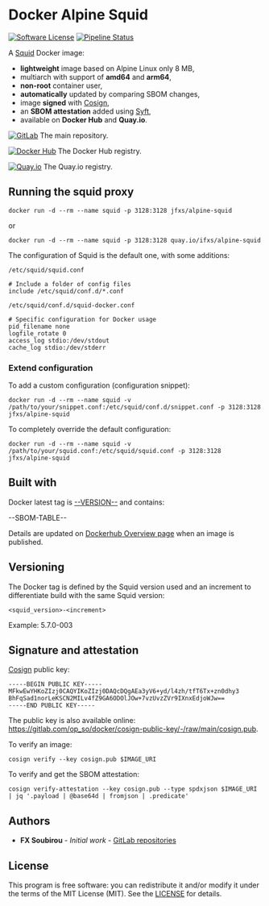 # Docker Alpine Squid

[![Software License](https://img.shields.io/badge/license-MIT-informational.svg?style=flat)](LICENSE)
[![Pipeline Status](https://gitlab.com/op_so/docker/alpine-squid/badges/main/pipeline.svg)](https://gitlab.com/op_so/docker/alpine-squid/pipelines)

A [Squid](http://www.squid-cache.org/) Docker image:

* **lightweight** image based on Alpine Linux only 8 MB,
* multiarch with support of **amd64** and **arm64**,
* **non-root** container user,
* **automatically** updated by comparing SBOM changes,
* image **signed** with [Cosign](https://github.com/sigstore/cosign),
* an **SBOM attestation** added using [Syft](https://github.com/anchore/syft),
* available on **Docker Hub** and **Quay.io**.

[![GitLab](https://shields.io/badge/Gitlab-informational?logo=gitlab&style=flat-square)](https://gitlab.com/op_so/docker/alpine-squid) The main repository.

[![Docker Hub](https://shields.io/badge/dockerhub-informational?logo=docker&logoColor=white&style=flat-square)](https://hub.docker.com/r/jfxs/alpine-squid) The Docker Hub registry.

[![Quay.io](https://shields.io/badge/quay.io-informational?logo=docker&logoColor=white&style=flat-square)](https://quay.io/repository/ifxs/alpine-squid) The Quay.io registry.

## Running the squid proxy

```shell
docker run -d --rm --name squid -p 3128:3128 jfxs/alpine-squid
```

or

```shell
docker run -d --rm --name squid -p 3128:3128 quay.io/ifxs/alpine-squid
```

The configuration of Squid is the default one, with some additions:

`/etc/squid/squid.conf`

```shell
# Include a folder of config files
include /etc/squid/conf.d/*.conf
```

`/etc/squid/conf.d/squid-docker.conf`

```shell
# Specific configuration for Docker usage
pid_filename none
logfile_rotate 0
access_log stdio:/dev/stdout
cache_log stdio:/dev/stderr
```

### Extend configuration

To add a custom configuration (configuration snippet):

```shell
docker run -d --rm --name squid -v /path/to/your/snippet.conf:/etc/squid/conf.d/snippet.conf -p 3128:3128 jfxs/alpine-squid
```

To completely override the default configuration:

```shell
docker run -d --rm --name squid -v /path/to/your/squid.conf:/etc/squid/squid.conf -p 3128:3128 jfxs/alpine-squid
```

## Built with

Docker latest tag is [--VERSION--](https://gitlab.com/op_so/docker/alpine-squid/-/blob/main/Dockerfile) and contains:

--SBOM-TABLE--

Details are updated on [Dockerhub Overview page](https://hub.docker.com/r/jfxs/alpine-squid) when an image is published.

## Versioning

The Docker tag is defined by the Squid version used and an increment to differentiate build with the same Squid version:

```text
<squid_version>-<increment>
```

Example: 5.7.0-003

## Signature and attestation

[Cosign](https://github.com/sigstore/cosign) public key:

```shell
-----BEGIN PUBLIC KEY-----
MFkwEwYHKoZIzj0CAQYIKoZIzj0DAQcDQgAEa3yV6+yd/l4zh/tfT6Tx+zn0dhy3
BhFqSad1norLeKSCN2MILv4fZ9GA6ODOlJOw+7vzUvzZVr9IXnxEdjoWJw==
-----END PUBLIC KEY-----
```

The public key is also available online: <https://gitlab.com/op_so/docker/cosign-public-key/-/raw/main/cosign.pub>.

To verify an image:

```shell
cosign verify --key cosign.pub $IMAGE_URI
```

To verify and get the SBOM attestation:

```shell
cosign verify-attestation --key cosign.pub --type spdxjson $IMAGE_URI | jq '.payload | @base64d | fromjson | .predicate'
```

## Authors

* **FX Soubirou** - *Initial work* - [GitLab repositories](https://gitlab.com/op_so)

## License

This program is free software: you can redistribute it and/or modify it under the terms of the MIT License (MIT). See the [LICENSE](https://opensource.org/licenses/MIT) for details.
